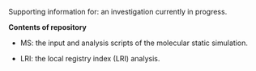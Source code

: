 Supporting information for: an investigation currently in progress.

**Contents of repository**

- MS: the input and analysis scripts of the molecular static simulation.

- LRI: the local registry index (LRI) analysis.